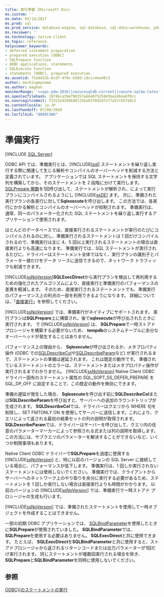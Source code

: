 ```yaml
---
title: 実行準備 |Microsoft Docs
ms.custom: ''
ms.date: 03/14/2017
ms.prod: sql
ms.prod_service: database-engine, sql-database, sql-data-warehouse, pdw
ms.reviewer: ''
ms.technology: native-client
ms.topic: reference
helpviewer_keywords:
- deferred statement preparation
- prepared execution [ODBC]
- SQLPrepare function
- ODBC applications, statements
- SQLExecute function
- statements [ODBC], prepared execution
ms.assetid: f3a9d32b-6cd7-4f0c-b38d-c8ccc4ee40c3
author: markingmyname
ms.author: maghan
monikerRange: '>=aps-pdw-2016||=azuresqldb-current||=azure-sqldw-latest||>=sql-server-2016||=sqlallproducts-allversions||>=sql-server-linux-2017||=azuresqldb-mi-current'
ms.openlocfilehash: 1974bca39ef90357e66467525843ba24b4a0f9cc
ms.sourcegitcommit: f3321ed29d6d8725ba6378d207277a57cb5fe8c2
ms.contentlocale: ja-JP
ms.lasthandoff: 07/06/2020
ms.locfileid: "86001380"
---
```

# <a name="prepared-execution"></a>準備実行
[!INCLUDE [SQL Server](../../../includes/applies-to-version/sql-asdb-asdbmi-asa-pdw.md)]

  ODBC API では、準備実行とは、[!INCLUDE[tsql](../../../includes/tsql-md.md)] ステートメントを繰り返し実行する際に関連して生じる解析やコンパイルのオーバーヘッドを削減する方法と定義されています。 アプリケーションでは SQL ステートメントを保持する文字列を構築してから、そのステートメントを 2 段階に分けて実行します。 [SQLPrepare 関数](https://go.microsoft.com/fwlink/?LinkId=59360)を1回呼び出して、ステートメントが解析され、によって実行プランにコンパイルされるようにし [!INCLUDE[ssDE](../../../includes/ssde-md.md)] ます。 次に、準備された実行プランの各実行に対して**Sqlexecute**を呼び出します。 この方法では、各実行にかかる解析とコンパイルのオーバーヘッドが抑制されます。 準備実行は、通常、同一のパラメーター化された SQL ステートメントを繰り返し実行するアプリケーションで使用されます。  
  
 ほとんどのデータベースでは、直接実行されるステートメントが実行のたびにコンパイルされるのに対し、準備実行されるステートメントは 1 回だけコンパイルされるので、準備実行は主に 4、5 回以上実行されるステートメントの場合は直接実行よりも高速になります。 準備実行では、SQL ステートメントが実行されるたびに、ドライバーはステートメント全体ではなく、実行プランの識別子とパラメーター値だけをデータ ソースに送信できるので、ネットワーク トラフィックも削減できます。  
  
 [!INCLUDE[ssNoVersion](../../../includes/ssnoversion-md.md)]**SQLExecDirect**から実行プランを検出して再利用するための強化されたアルゴリズムにより、直接実行と準備実行のパフォーマンスの差異を軽減します。 そのため、直接実行されるステートメントでも、準備実行のパフォーマンス上の利点の一部を利用できるようになります。 詳細については、「[直接実行](../../../relational-databases/native-client-odbc-queries/executing-statements/direct-execution.md)」を参照してください。  
  
 [!INCLUDE[ssNoVersion](../../../includes/ssnoversion-md.md)] では、準備実行がネイティブにサポートされます。 実行プランは**SQLPrepare**上に構築され、後で**sqlexecute**が呼び出されたときに実行されます。 で [!INCLUDE[ssNoVersion](../../../includes/ssnoversion-md.md)] は、 **SQLPrepare**で一時ストアドプロシージャを構築する必要がないため、 **tempdb**のシステムテーブルに余分なオーバーヘッドが発生することはありません。  
  
 パフォーマンス上の理由から、 **Sqlexecute**が呼び出されるか、メタプロパティ操作 (ODBC での[SQLDescribeCol](../../../relational-databases/native-client-odbc-api/sqldescribecol.md)や[SQLDescribeParam](../../../relational-databases/native-client-odbc-api/sqldescribeparam.md)など) が実行されるまで、ステートメントの準備は遅延されます。 これは既定の動作です。 準備されているステートメントのエラーは、ステートメントまたはメタプロパティ操作が実行されるまでわかりません。 [!INCLUDE[ssNoVersion](../../../includes/ssnoversion-md.md)] Native Client ODBC ドライバー固有のステートメント属性の SQL_SOPT_SS_DEFER_PREPARE を SQL_DP_OFF に設定することで、この既定の動作を無効にできます。  
  
 準備の遅延が発生した場合、 **Sqlexecute**を呼び出す前に**SQLDescribeCol**または**SQLDescribeParam**を呼び出すと、サーバーへの追加のラウンドトリップが生成されます。 **SQLDescribeCol**では、ドライバーはクエリから WHERE 句を削除し、SET FMTONLY ON を使用してサーバーに送信します。これにより、クエリによって返される最初の結果セットの列の説明が取得されます。 **SQLDescribeParam**では、ドライバーはサーバーを呼び出して、クエリ内の任意のパラメーターマーカーによって参照される式または列の説明を取得します。 この方法には、サブクエリのパラメーターを解決することができないなど、いくつか制限事項もあります。  
  
 Native Client ODBC ドライバーで**SQLPrepare**を過度に使用する [!INCLUDE[ssNoVersion](../../../includes/ssnoversion-md.md)] と、特に以前のバージョンの SQL Server に接続している場合に、パフォーマンスが低下します。 準備実行は、1 回しか実行されないステートメントには使用しないでください。 準備実行では、クライアントからサーバーへのネットワーク上のやり取りを余分に実行する必要があるため、ステートメントを 1 回しか実行しない場合は直接実行よりも時間がかかります。 以前のバージョンの [!INCLUDE[ssNoVersion](../../../includes/ssnoversion-md.md)] では、準備実行で一時ストアド プロシージャの生成も行います。  
  
 [!INCLUDE[ssNoVersion](../../../includes/ssnoversion-md.md)] では、準備されたステートメントを使用して一時オブジェクトを作成することはできません。  
  
 一部の初期 ODBC アプリケーションでは、 [SQLBindParameter](../../../relational-databases/native-client-odbc-api/sqlbindparameter.md)を使用したときに**SQLPrepare**が使用されていました。 **SQLBindParameter**では、 **SQLPrepare**を使用する必要はありません。 **SQLExecDirect**と共に使用できます。 たとえば、 **SQLExecDirect**を**SQLBindParameter**と共に使用すると、ストアドプロシージャから返されるリターンコードまたは出力パラメーターが1回だけ実行されます。 同じステートメントが複数回実行される場合を除き、 **SQLPrepare**と**SQLBindParameter**を同時に使用しないでください。  
  
## <a name="see-also"></a>参照  
 [ODBC&#41;&#40;のステートメントの実行](../../../relational-databases/native-client-odbc-queries/executing-statements/executing-statements-odbc.md)  
  
  
